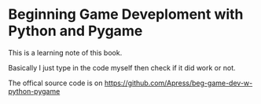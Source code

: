 # Beginning Game Deveploment with Python and Pygame
This is a learning note of this book.

Basically I just type in the code myself then check if it did work or not.


The offical source code is on https://github.com/Apress/beg-game-dev-w-python-pygame
